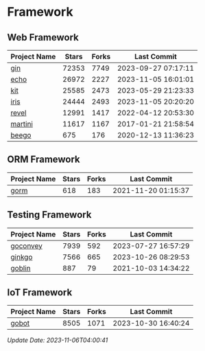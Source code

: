 # Framework

## Web Framework
| Project Name | Stars | Forks | Last Commit |
| ------------ | ----- | ----- | ----------- |
| [gin](https://github.com/gin-gonic/gin) | 72353 | 7749 | 2023-09-27 07:17:11 |
| [echo](https://github.com/labstack/echo) | 26972 | 2227 | 2023-11-05 16:01:01 |
| [kit](https://github.com/go-kit/kit) | 25585 | 2473 | 2023-05-29 21:23:33 |
| [iris](https://github.com/kataras/iris) | 24444 | 2493 | 2023-11-05 20:20:20 |
| [revel](https://github.com/revel/revel) | 12991 | 1417 | 2022-04-12 20:53:30 |
| [martini](https://github.com/go-martini/martini) | 11617 | 1167 | 2017-01-21 21:58:54 |
| [beego](https://github.com/astaxie/beego) | 675 | 176 | 2020-12-13 11:36:23 |

## ORM Framework
| Project Name | Stars | Forks | Last Commit |
| ------------ | ----- | ----- | ----------- |
| [gorm](https://github.com/jinzhu/gorm) | 618 | 183 | 2021-11-20 01:15:37 |

## Testing Framework
| Project Name | Stars | Forks | Last Commit |
| ------------ | ----- | ----- | ----------- |
| [goconvey](https://github.com/smartystreets/goconvey) | 7939 | 592 | 2023-07-27 16:57:29 |
| [ginkgo](https://github.com/onsi/ginkgo) | 7566 | 665 | 2023-10-26 08:29:53 |
| [goblin](https://github.com/franela/goblin) | 887 | 79 | 2021-10-03 14:34:22 |

## IoT Framework
| Project Name | Stars | Forks | Last Commit |
| ------------ | ----- | ----- | ----------- |
| [gobot](https://github.com/hybridgroup/gobot) | 8505 | 1071 | 2023-10-30 16:40:24 |

*Update Date: 2023-11-06T04:00:41*